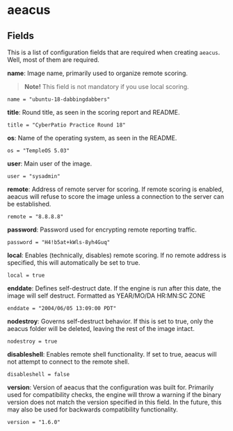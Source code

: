 # aeacus

## Fields

This is a list of configuration fields that are required when creating `aeacus`. Well, most of them are required.

**name**: Image name, primarily used to organize remote scoring.

> **Note!** This field is not mandatory if you use local scoring.

```
name = "ubuntu-18-dabbingdabbers"
```

**title**: Round title, as seen in the scoring report and README.

```
title = "CyberPatio Practice Round 18"
```

**os**: Name of the operating system, as seen in the README.

```
os = "TempleOS 5.03"
```

**user**: Main user of the image.

```
user = "sysadmin"
```

**remote**: Address of remote server for scoring. If remote scoring is enabled, aeacus will refuse to score the image unless a connection to the server can be established.

```
remote = "8.8.8.8"
```

**password**: Password used for encrypting remote reporting traffic.

```
password = "H4!b5at+kWls-8yh4Guq"
```

**local**: Enables (technically, disables) remote scoring. If no remote address is specified, this will automatically be set to true.

```
local = true
```

**enddate**: Defines self-destruct date. If the engine is run after this date, the image will self destruct. Formatted as YEAR/MO/DA HR:MN:SC ZONE

```
enddate = "2004/06/05 13:09:00 PDT"
```

**nodestroy**: Governs self-destruct behavior. If this is set to true, only the aeacus folder will be deleted, leaving the rest of the image intact.

```
nodestroy = true
```

**disableshell**: Enables remote shell functionality. If set to true, aeacus will not attempt to connect to the remote shell.

```
disableshell = false
```

**version**: Version of aeacus that the configuration was built for. Primarily used for compatibility checks, the engine will throw a warning if the binary version does not match the version specified in this field. In the future, this may also be used for backwards compatibility functionality.

```
version = "1.6.0"
```